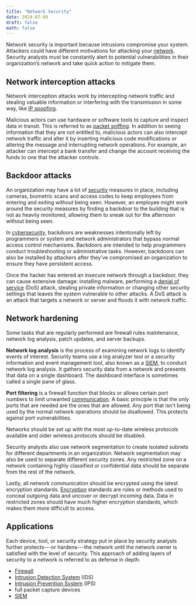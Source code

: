 ```yaml
---
title: "Network Security"
date: 2024-07-09
draft: false
math: false
---
```


Network security is important because intrusions compromise your system.
Attackers could have different motivations for attacking your
[network](/network). Security analysts must be constantly alert to
potential vulnerabilities in their organization’s network and take quick
action to mitigate them.

## Network interception attacks

Network interception attacks work by intercepting network traffic and
stealing valuable information or interfering with the transmission in
some way, like [IP spoofing](/ip-spoofing).

Malicious actors can use hardware or software tools to capture and
inspect data in transit.
This is referred to as [packet sniffing](network-protocol-analyzer). In
addition to seeing information that they are not entitled to, malicious
actors can also intercept network traffic and alter it by inserting
malicious code modifications or altering the message and interrupting
network operations. For example, an attacker can intercept a bank
transfer and change the account receiving the funds to one that the
attacker controls.

## Backdoor attacks

An organization may have a lot of [security](/security)
measures in place, including cameras, biometric scans and access codes
to keep employees from entering and exiting without being seen. However,
an employee might work around the security measures by finding a
backdoor to the building that is not as heavily monitored, allowing them
to sneak out for the afternoon without being seen.

In [cybersecurity](/cybersecurity), backdoors are weaknesses
intentionally left by programmers or system and network administrators
that bypass normal access control mechanisms. Backdoors are intended to
help programmers conduct troubleshooting or administrative tasks.
However, backdoors can also be installed by attackers after they’ve
compromised an organization to ensure they have persistent access.

Once the hacker has entered an insecure network through a backdoor, they
can cause extensive damage: installing malware, performing a
[denial of service](/dos-attack) (DoS) attack,
stealing private information or
changing other security settings that leaves the system vulnerable to
other attacks. A DoS attack is an attack that targets a network or
server and floods it with network traffic.

## Network hardening

Some tasks that are regularly performed are firewall rules maintenance,
network log analysis, patch updates, and server backups.

**Network log analysis** is the process of examining network logs to
identify events of interest. Security teams use a log analyzer tool or a
security information and event management tool, also known as a
[SIEM](/SIEM), to conduct network log analysis. It gathers security data
from a network and presents that data on a single dashboard. The
dashboard interface is sometimes called a single pane of glass.

**Port filtering** is a firewall function that blocks or
allows certain port numbers to limit unwanted
[communication](/communication). A basic principle is that the only
ports that are needed are the ones that are allowed. Any port that isn't
being used by the normal network operations should be disallowed. This
protects against port vulnerabilities.

Networks should be set up with the most up-to-date wireless protocols
available and older wireless protocols should be disabled.

Security analysts also use network segmentation to create isolated
subnets for different departments in an organization. Network
segmentation may also be used to separate different security zones. Any
restricted zone on a network containing highly classified or
confidential data should be separate from the rest of the network.

Lastly, all network communication should be encrypted using the latest
encryption standards. [Encryption](/cryptography) standards are rules or
methods used to conceal outgoing data and uncover or decrypt incoming
data. Data in restricted zones should have much higher encryption
standards, which makes them more difficult to access.

## Applications

Each device, tool, or security strategy put in place by security
analysts further protects---or hardens---the network until the network
owner is satisfied with the level of security. This approach of adding
layers of security to a network is referred to as defense in depth.

- [Firewall](/firewall)
- [Intrusion Detection System](/intrusion-detection-system) (IDS)
- [Intrusion Prevention System](/intrusion-prevention-system) (IPS)
- full packet capture devices
- [SIEM](/SIEM)
